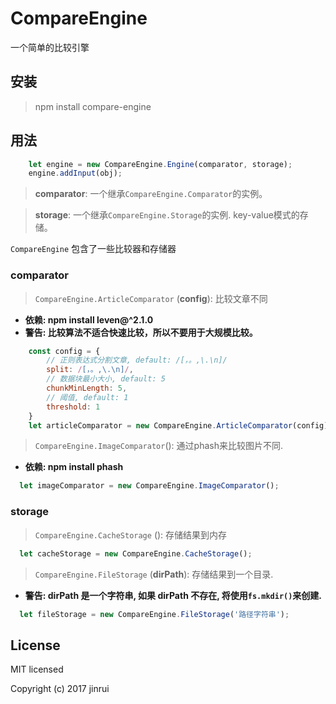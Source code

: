 # CompareEngine
一个简单的比较引擎

## 安装
> npm install compare-engine

## 用法
```javascript
    let engine = new CompareEngine.Engine(comparator, storage);
    engine.addInput(obj);
```
> __comparator__: 一个继承`CompareEngine.Comparator`的实例。

> __storage__: 一个继承`CompareEngine.Storage`的实例. key-value模式的存储。

`CompareEngine` 包含了一些比较器和存储器

### __comparator__

> `CompareEngine.ArticleComparator` (__config__): 比较文章不同
* __依赖: npm install leven@^2.1.0__
* __警告: 比较算法不适合快速比较，所以不要用于大规模比较。__
```javascript
    const config = {
        // 正则表达式分割文章, default: /[，。,\.\n]/
        split: /[，。,\.\n]/,
        // 数据块最小大小, default: 5
        chunkMinLength: 5,
        // 阈值, default: 1
        threshold: 1
    }
    let articleComparator = new CompareEngine.ArticleComparator(config);
```

> `CompareEngine.ImageComparator`(): 通过phash来比较图片不同.
* __依赖: npm install phash__
```javascript
  let imageComparator = new CompareEngine.ImageComparator();
```

### __storage__
> `CompareEngine.CacheStorage` (): 存储结果到内存
```javascript
  let cacheStorage = new CompareEngine.CacheStorage();
```

> `CompareEngine.FileStorage` (__dirPath__): 存储结果到一个目录.
* __警告: __dirPath__ 是一个字符串, 如果 __dirPath__ 不存在, 将使用`fs.mkdir()`来创建.__
```javascript
  let fileStorage = new CompareEngine.FileStorage('路径字符串');
```


## License
MIT licensed

Copyright (c) 2017 jinrui
